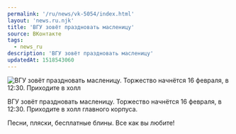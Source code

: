 ```yaml
---
permalink: '/ru/news/vk-5054/index.html'
layout: 'news.ru.njk'
title: 'ВГУ зовёт праздновать масленицу'
source: ВКонтакте
tags:
  - news_ru
description: 'ВГУ зовёт праздновать масленицу'
updatedAt: 1518543060
---
```

![ВГУ зовёт праздновать масленицу. Торжество начнётся 16 февраля, в 12:30. Приходите в холл](https://sun9-63.userapi.com/impf/R-EqAALzhge2drmEsrYi79gtwTMKPC9H98HI4Q/DH1YmdYDqJI.jpg?size=1280x853&quality=96&sign=84bab601efa04e37b50933a41fa03ae0&c_uniq_tag=xu_YWOjIXGKw8unYcywORWUf1IOOas9cfdKixXSd3qE&type=album)

ВГУ зовёт праздновать масленицу. Торжество начнётся 16 февраля, в 12:30. Приходите в холл главного корпуса.

Песни, пляски, бесплатные блины.
Все как вы любите!
